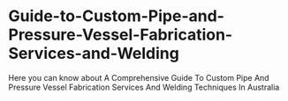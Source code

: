 # Guide-to-Custom-Pipe-and-Pressure-Vessel-Fabrication-Services-and-Welding
Here you can know about A Comprehensive Guide To Custom Pipe And Pressure Vessel Fabrication Services And Welding Techniques In Australia
